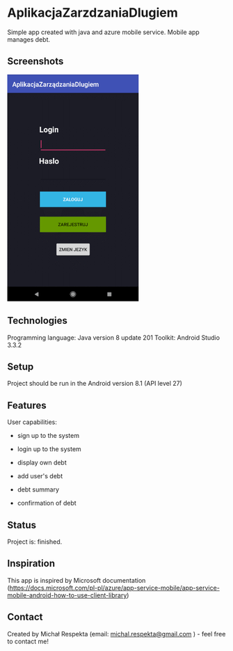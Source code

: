 # AplikacjaZarzdzaniaDlugiem
Simple app created with java and azure mobile service. Mobile app manages debt. 


## Screenshots
![Example Gif](./img/GIFF.gif)

## Technologies
    
 Programming language: Java version 8 update 201
 Toolkit: Android Studio 3.3.2

## Setup
 Project should be run in the Android version 8.1 (API level 27)


## Features

   User capabilities:

   - sign up to the system
   
   - login up to the system
   
   - display own debt
   
   - add user's debt
   
   - debt summary
   
   - confirmation of debt
  
             


## Status
Project is: finished.

## Inspiration
This app is inspired by Microsoft documentation
(https://docs.microsoft.com/pl-pl/azure/app-service-mobile/app-service-mobile-android-how-to-use-client-library)

## Contact
Created by Michał Respekta (email: michal.respekta@gmail.com ) - feel free to contact me!
